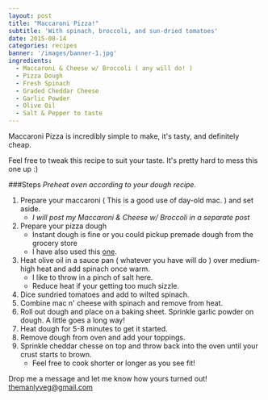 ```yaml
---
layout: post
title: "Maccaroni Pizza!"
subtitle: 'With spinach, broccoli, and sun-dried tomatoes'
date: 2015-08-14
categories: recipes
banner: '/images/banner-1.jpg'
ingredients:
  - Maccaroni & Cheese w/ Broccoli ( any will do! )
  - Pizza Dough
  - Fresh Spinach
  - Graded Cheddar Cheese
  - Garlic Powder
  - Olive Oil
  - Salt & Pepper to taste
---
```

Maccaroni Pizza is incredibly simple to make, it's tasty, and definitely cheap.

Feel free to tweak this recipe to suit your taste. It's pretty hard to mess this one up :)

###Steps
<em>Preheat oven according to your dough recipe.</em>

1. Prepare your maccaroni ( This is a good use of day-old mac. ) and set aside.
   - <em>I will post my Maccaroni & Cheese w/ Broccoli in a separate post</em>
2. Prepare your pizza dough
   - Instant dough is fine or you could pickup premade dough from the grocery store
   - I have also used this <a href="http://www.cooks.com/recipe/4e76o217/no-yeast-pizza-dough.html">one</a>.
3. Heat olive oil in a sauce pan ( whatever you have will do ) over medium-high heat and add spinach once warm.
   - I like to throw in a pinch of salt here.
   - Reduce heat if your getting too much sizzle.
4. Dice sundried tomatoes and add to wilted spinach.
5. Combine mac n' cheese with spinach and remove from heat.
5. Roll out dough and place on a baking sheet. Sprinkle garlic powder on dough. A little goes a long way!
6. Heat dough for 5-8 minutes to get it started.
7. Remove dough from oven and add your toppings.
8. Sprinkle cheddar chesse on top and throw back into the oven until your crust starts to brown.
   - Feel free to cook shorter or longer as you see fit!

Drop me a message and let me know how yours turned out!
<a href="mailto:themanlyveg@gmail.com">themanlyveg@gmail.com</a>
